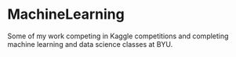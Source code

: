 # MachineLearning
Some of my work competing in Kaggle competitions and completing machine learning and data science classes at BYU.


